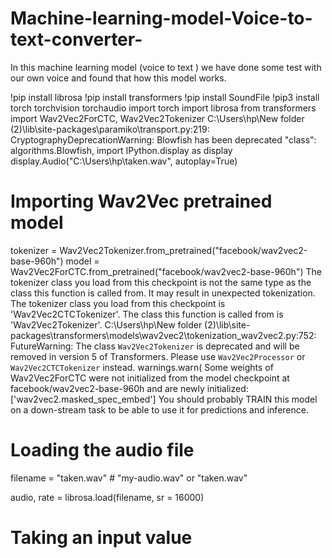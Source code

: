 # Machine-learning-model-Voice-to-text-converter-
In this machine learning model  (voice to text ) we have done some test with our own voice and found that how this model works.

!pip install librosa
!pip install transformers
!pip install SoundFile
!pip3 install torch torchvision torchaudio
import torch
import librosa
from transformers import Wav2Vec2ForCTC, Wav2Vec2Tokenizer
C:\Users\hp\New folder (2)\lib\site-packages\paramiko\transport.py:219: CryptographyDeprecationWarning: Blowfish has been deprecated
  "class": algorithms.Blowfish,
import IPython.display as display
display.Audio("C:\\Users\\hp\\taken.wav", autoplay=True)
# Importing Wav2Vec pretrained model

tokenizer = Wav2Vec2Tokenizer.from_pretrained("facebook/wav2vec2-base-960h")
model = Wav2Vec2ForCTC.from_pretrained("facebook/wav2vec2-base-960h")
The tokenizer class you load from this checkpoint is not the same type as the class this function is called from. It may result in unexpected tokenization. 
The tokenizer class you load from this checkpoint is 'Wav2Vec2CTCTokenizer'. 
The class this function is called from is 'Wav2Vec2Tokenizer'.
C:\Users\hp\New folder (2)\lib\site-packages\transformers\models\wav2vec2\tokenization_wav2vec2.py:752: FutureWarning: The class `Wav2Vec2Tokenizer` is deprecated and will be removed in version 5 of Transformers. Please use `Wav2Vec2Processor` or `Wav2Vec2CTCTokenizer` instead.
  warnings.warn(
Some weights of Wav2Vec2ForCTC were not initialized from the model checkpoint at facebook/wav2vec2-base-960h and are newly initialized: ['wav2vec2.masked_spec_embed']
You should probably TRAIN this model on a down-stream task to be able to use it for predictions and inference.
# Loading the audio file

filename = "taken.wav" # "my-audio.wav" or "taken.wav"

audio, rate = librosa.load(filename, sr = 16000)
# Taking an input value
